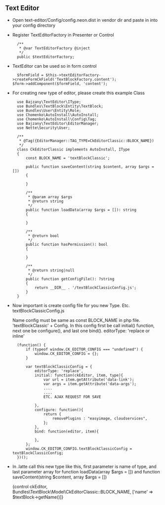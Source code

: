 ## Text Editor


- Open text-editor/Config/config.neon.dist in vendor dir and paste in into your config directory


- Register TextEditorFactory in Presenter or Control

		/**
    	 * @var TextEditorFactory @inject
    	 */
    	public $textEditorFactory;
    	
- TextEditor can be used so in form control

		$formField = $this->textEditorFactory->createFormCkField('TextBlockFactory.content');
      $form->addComponent($formField, 'content');
       	 	
    	
    	
- For creating new type of editor, please create this example Class

        use Bajzany\TextEditor\IType;
        use Bundles\TextBlock\Entity\TextBlock;
        use Bundles\User\Entity\Role;
        use Chomenko\AutoInstall\AutoInstall;
        use Chomenko\AutoInstall\Config\Tag;
        use Bajzany\TextEditor\EditorManager;
        use Nette\Security\User;
        
        /**
         * @Tag({EditorManager::TAG_TYPE=CkEditorClassic::BLOCK_NAME})
         */
        class CkEditorClassic implements AutoInstall, IType
        {
        	const BLOCK_NAME = 'textBlockClassic';
        
        	public function saveContent(string $content, array $args = [])
        	{
        		
        	}
        
        	/**
        	 * @param array $args
        	 * @return string
        	 */
        	public function loadData(array $args = []): string
        	{
        		
        	}
        
        	/**
        	 * @return bool
        	 */
        	public function hasPermission(): bool
        	{
        		
        	}
        
        	/**
        	 * @return string|null
        	 */
        	public function getConfigFile(): ?string
        	{
        		return __DIR__ . '/textBlockClassicConfig.js';
        	}
        }

- Now important is create config file for you new Type. Etc. textBlockClassicConfig.js

	Name config must be same as const BLOCK_NAME in php file. 'textBlockClassic' + Config.
	In this config first be call initial() function, next one be configure(), and last one bind().
	editorType: 'replace or inline'

		(function() {
        	if (typeof window.CK_EDITOR_CONFIG === "undefined") {
        		window.CK_EDITOR_CONFIG = {};
        	}
        
        	var textBlockClassicConfig = {
        		editorType: 'replace',
        		initial: function(ckEditor, item, type){
        			var url = item.getAttribute('data-link');
        			var args = item.getAttribute('data-args');
        			.... 
        			....
        			ETC. AJAX REQUEST FOR SAVE

        		},
        		configure: function(){
        			return {
        				removePlugins : "easyimage, cloudservices",
        			};
        		},
        		bind: function(editor, item){
        
        		},
        	};
        	window.CK_EDITOR_CONFIG.textBlockClassicConfig = textBlockClassicConfig;
        })();
        
        
- In .latte call this new type like this, first parameter is name of type, and last parameter array for  function loadData(array $args = []) and function saveContent(string $content, array $args = [])


	{control ckEditor, Bundles\TextBlock\Model\CkEditorClassic::BLOCK_NAME, 		['name' => $textBlock->getName()]}
